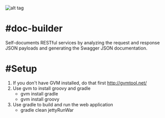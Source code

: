 ![alt tag](https://pbs.twimg.com/profile_images/3345848205/67e4eda53c9e46253efc01b5032f2e0d.png)

#doc-builder
=========
Self-documents RESTful services by analyzing the request and response JSON payloads and generating the Swagger JSON documentation.

#Setup
=========
1. If you don't have GVM installed, do that first http://gvmtool.net/
2. Use gvm to install groovy and gradle
   * gvm install gradle
   * gvm install groovy
3. Use gradle to build and run the web application
   * gradle clean jettyRunWar 
